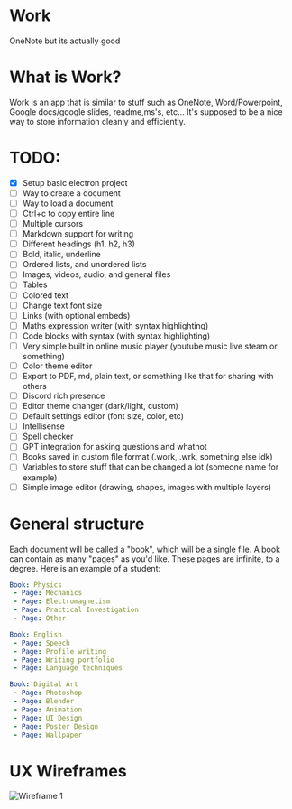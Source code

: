# Work
OneNote but its actually good

# What is Work?
Work is an app that is similar to stuff such as OneNote, Word/Powerpoint, Google docs/google slides, readme,ms's, etc... It's supposed to be a nice way to store information cleanly and efficiently.

# TODO:
- [x] Setup basic electron project
- [ ] Way to create a document
- [ ] Way to load a document
- [ ] Ctrl+c to copy entire line
- [ ] Multiple cursors
- [ ] Markdown support for writing
- [ ] Different headings (h1, h2, h3)
- [ ] Bold, italic, underline
- [ ] Ordered lists, and unordered lists
- [ ] Images, videos, audio, and general files
- [ ] Tables
- [ ] Colored text
- [ ] Change text font size
- [ ] Links (with optional embeds)
- [ ] Maths expression writer (with syntax highlighting)
- [ ] Code blocks with syntax (with syntax highlighting)
- [ ] Very simple built in online music player (youtube music live steam or something)
- [ ] Color theme editor
- [ ] Export to PDF, md, plain text, or something like that for sharing with others
- [ ] Discord rich presence
- [ ] Editor theme changer (dark/light, custom)
- [ ] Default settings editor (font size, color, etc)
- [ ] Intellisense
- [ ] Spell checker
- [ ] GPT integration for asking questions and whatnot
- [ ] Books saved in custom file format (.work, .wrk, something else idk)
- [ ] Variables to store stuff that can be changed a lot (someone name for example)
- [ ] Simple image editor (drawing, shapes, images with multiple layers)

# General structure
Each document will be called a "book", which will be a single file. A book can contain as many "pages" as you'd like. These pages are infinite, to a degree. Here is an example of a student:
```yml
Book: Physics
 - Page: Mechanics
 - Page: Electromagnetism
 - Page: Practical Investigation
 - Page: Other

Book: English
 - Page: Speech
 - Page: Profile writing
 - Page: Writing portfolio
 - Page: Language techniques

Book: Digital Art
 - Page: Photoshop
 - Page: Blender
 - Page: Animation
 - Page: UI Design
 - Page: Poster Design
 - Page: Wallpaper
```

# UX Wireframes
![Wireframe 1](https://i.imgur.com/rMDo5Da.png)